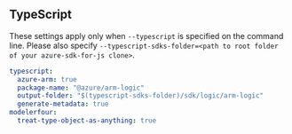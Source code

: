 ## TypeScript

These settings apply only when `--typescript` is specified on the command line.
Please also specify `--typescript-sdks-folder=<path to root folder of your azure-sdk-for-js clone>`.

``` yaml $(typescript)
typescript:
  azure-arm: true
  package-name: "@azure/arm-logic"
  output-folder: "$(typescript-sdks-folder)/sdk/logic/arm-logic"
  generate-metadata: true
modelerfour:
  treat-type-object-as-anything: true
```
